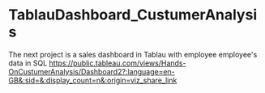 # TablauDashboard_CustumerAnalysis
The next project is a sales dashboard in Tablau with employee employee's data in SQL
https://public.tableau.com/views/Hands-OnCustumerAnalysis/Dashboard2?:language=en-GB&:sid=&:display_count=n&:origin=viz_share_link
